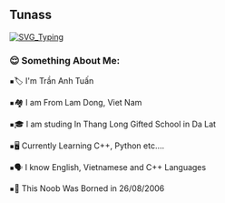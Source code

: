 ## Tunass

[![SVG_Typing](https://readme-typing-svg.herokuapp.com/?lines=Hello%2C+I+am+Tuấn+as+Tunass;Noob+CPP+Developer+%E2%9D%A4%EF%B8%8F;Love+CPP+coding;Student+at+CTL+Dalat)](https://github.com/Tunass)

<h3 align="left">😌 Something About Me:</h3>
 
<kbd>▪️</kbd>🏷️ I'm Trần Anh Tuấn 

<kbd>▪️</kbd>🏘️ I am From Lam Dong, Viet Nam 

<kbd>▪️</kbd>🎓 I am studing In Thang Long Gifted School in Da Lat 

<kbd>▪️</kbd>🖥️ Currently Learning C++, Python etc....

<kbd>▪️</kbd>🗣️ I know English, Vietnamese and C++ Languages

<kbd>▪️</kbd>🎂 This Noob Was Borned in 26/08/2006
